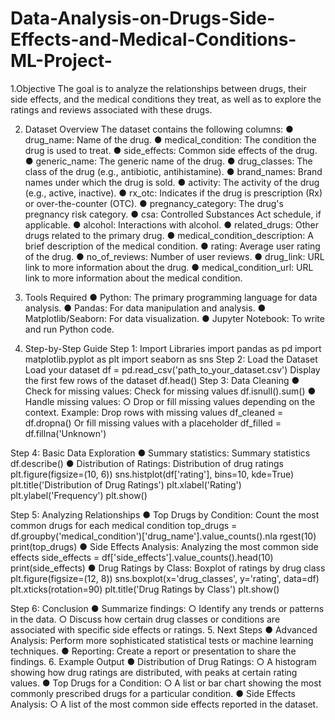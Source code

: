 # Data-Analysis-on-Drugs-Side-Effects-and-Medical-Conditions-ML-Project-

1.Objective
The goal is to analyze the relationships between drugs, their side effects, and the medical conditions they treat, as well as to explore the ratings and reviews associated with these drugs.

2. Dataset Overview
The dataset contains the following columns:
● drug_name: Name of the drug.
● medical_condition: The condition the drug is used to treat.
● side_effects: Common side effects of the drug.
● generic_name: The generic name of the drug.
● drug_classes: The class of the drug (e.g., antibiotic, antihistamine).
● brand_names: Brand names under which the drug is sold.
● activity: The activity of the drug (e.g., active, inactive).
● rx_otc: Indicates if the drug is prescription (Rx) or over-the-counter (OTC).
● pregnancy_category: The drug's pregnancy risk category.
● csa: Controlled Substances Act schedule, if applicable.
● alcohol: Interactions with alcohol.
● related_drugs: Other drugs related to the primary drug.
● medical_condition_description: A brief description of the medical
condition.
● rating: Average user rating of the drug.
● no_of_reviews: Number of user reviews.
● drug_link: URL link to more information about the drug.
● medical_condition_url: URL link to more information about the medical
condition.

3. Tools Required
● Python: The primary programming language for data analysis.
● Pandas: For data manipulation and analysis.
● Matplotlib/Seaborn: For data visualization.
● Jupyter Notebook: To write and run Python code.
4. Step-by-Step Guide
Step 1: Import Libraries
import pandas as pd
import matplotlib.pyplot as plt
import seaborn as sns
Step 2: Load the Dataset
Load your dataset
df = pd.read_csv('path_to_your_dataset.csv')
Display the first few rows of the dataset
df.head()
Step 3: Data Cleaning
● Check for missing values:
Check for missing values
df.isnull().sum()
● Handle missing values:
○ Drop or fill missing values depending on the context.
Example: Drop rows with missing values
df_cleaned = df.dropna()
 Or fill missing values with a placeholder
df_filled = df.fillna('Unknown')

Step 4: Basic Data Exploration
● Summary statistics:
 Summary statistics
df.describe()
● Distribution of Ratings:
 Distribution of drug ratings
plt.figure(figsize=(10, 6))
sns.histplot(df['rating'], bins=10, kde=True)
plt.title('Distribution of Drug Ratings')
plt.xlabel('Rating')
plt.ylabel('Frequency')
plt.show()

Step 5: Analyzing Relationships
● Top Drugs by Condition:
Count the most common drugs for each medical condition
top_drugs =
df.groupby('medical_condition')['drug_name'].value_counts().nla
rgest(10)
print(top_drugs)
● Side Effects Analysis:
Analyzing the most common side effects
side_effects = df['side_effects'].value_counts().head(10)
print(side_effects)
● Drug Ratings by Class:
Boxplot of ratings by drug class
plt.figure(figsize=(12, 8))
sns.boxplot(x='drug_classes', y='rating', data=df)
plt.xticks(rotation=90)
plt.title('Drug Ratings by Class')
plt.show()

Step 6: Conclusion
● Summarize findings:
○ Identify any trends or patterns in the data.
○ Discuss how certain drug classes or conditions are associated with
specific side effects or ratings.
5. Next Steps
● Advanced Analysis: Perform more sophisticated statistical tests or machine
learning techniques.
● Reporting: Create a report or presentation to share the findings.
6. Example Output
● Distribution of Drug Ratings:
○ A histogram showing how drug ratings are distributed, with peaks at
certain rating values.
● Top Drugs for a Condition:
○ A list or bar chart showing the most commonly prescribed drugs for a
particular condition.
● Side Effects Analysis:
○ A list of the most common side effects reported in the dataset.

